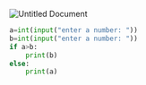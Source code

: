 ![Untitled Document](https://user-images.githubusercontent.com/89012983/131642210-d9005b76-f4dd-4466-b718-d1d1bb95361d.png)


```.py
a=int(input("enter a number: "))
b=int(input("enter a number: "))
if a>b:
    print(b)
else:
    print(a)
```

